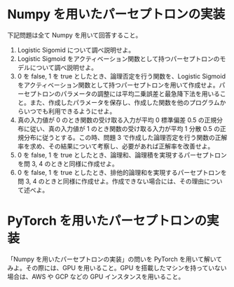# Numpy を用いたパーセプトロンの実装

下記問題は全て Numpy を用いて回答すること。

1. Logistic Sigomid について調べ説明せよ。
2. Logistic Sigmoid をアクティベーション関数として持つパーセプトロンのモデルについて調べ説明せよ。
3. 0 を false, 1 を true としたとき、論理否定を行う関数を、Logistic Sigmoid をアクティベーション関数として持つパーセプトロンを用いて作成せよ。パーセプトロンのパラメータの調整には平均二乗誤差と最急降下法を用いること。また、作成したパラメータを保存し、作成した関数を他のプログラムからいつでも利用できるようにせよ。
4. 真の入力値が 0 のとき関数の受け取る入力が平均 0 標準偏差 0.5 の正規分布に従い、真の入力値が 1 のとき関数の受け取る入力が平均 1 分散 0.5 の正規分布に従うとする。この時、問題 3 で作成した論理否定を行う関数の正解率を求め、その結果について考察し、必要があれば正解率を改善せよ。
5. 0 を false, 1 を true としたとき、論理和、論理積を実現するパーセプトロンを問 3, 4 のときと同様に作成せよ。
6. 0 を false, 1 を true としたとき、排他的論理和を実現するパーセプトロンを問 3, 4 のときと同様に作成せよ。作成できない場合には、その理由について述べよ。

# PyTorch を用いたパーセプトロンの実装

「Numpy を用いたパーセプトロンの実装」の問いを PyTorch を用いて解いてみよ。その際には、GPU を用いること。GPU を搭載したマシンを持っていない場合は、AWS や GCP などの GPU インスタンスを用いること。
